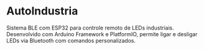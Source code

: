 # AutoIndustria
Sistema BLE com ESP32 para controle remoto de LEDs industriais. Desenvolvido com Arduino Framework e PlatformIO, permite ligar e desligar LEDs via Bluetooth com comandos personalizados.
